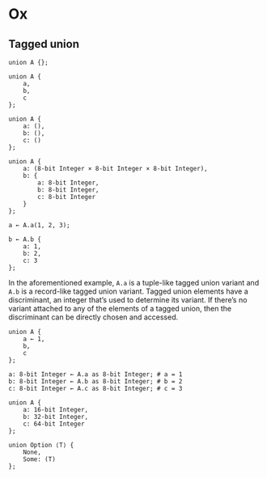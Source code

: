 # Ox

## Tagged union

    union A {};

    union A {
        a,
        b,
        c
    };

    union A {
        a: (),
        b: (),
        c: ()
    };

    union A {
        a: (8-bit Integer × 8-bit Integer × 8-bit Integer),
        b: {
            a: 8-bit Integer,
            b: 8-bit Integer,
            c: 8-bit Integer
        }
    };

    a ← A.a(1, 2, 3);

    b ← A.b {
        a: 1,
        b: 2,
        c: 3
    };

In the aforementioned example, `A.a` is a tuple-like tagged union variant and `A.b` is a record-like tagged union variant. Tagged union elements have a discriminant, an integer that’s used to determine its variant. If there’s no variant attached to any of the elements of a tagged union, then the discriminant can be directly chosen and accessed.

    union A {
        a ← 1,
        b,
        c
    };

    a: 8-bit Integer ← A.a as 8-bit Integer; # a = 1
    b: 8-bit Integer ← A.b as 8-bit Integer; # b = 2
    c: 8-bit Integer ← A.c as 8-bit Integer; # c = 3

    union A {
        a: 16-bit Integer,
        b: 32-bit Integer,
        c: 64-bit Integer
    };

    union Option ⟨T⟩ {
        None,
        Some: (T)
    };
